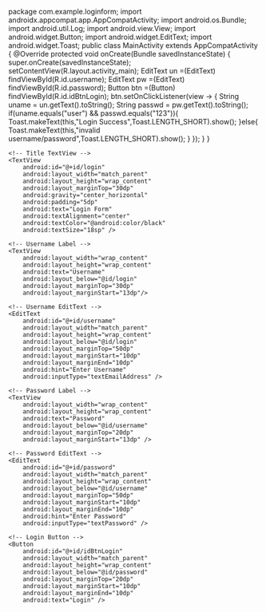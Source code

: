 package com.example.loginform;
import androidx.appcompat.app.AppCompatActivity;
import android.os.Bundle;
import android.util.Log;
import android.view.View;
import android.widget.Button;
import android.widget.EditText;
import android.widget.Toast;
public class MainActivity extends AppCompatActivity {
    @Override
    protected void onCreate(Bundle savedInstanceState) {
        super.onCreate(savedInstanceState);
        setContentView(R.layout.activity_main);
        EditText un =(EditText) findViewById(R.id.username);
        EditText pw =(EditText) findViewById(R.id.password);
        Button btn =(Button) findViewById(R.id.idBtnLogin);
        btn.setOnClickListener(view -> {
            String uname = un.getText().toString();
            String passwd = pw.getText().toString();
            if(uname.equals("user") && passwd.equals("123")){
                Toast.makeText(this,"Login Success",Toast.LENGTH_SHORT).show();
            }else{
                Toast.makeText(this,"invalid username/password",Toast.LENGTH_SHORT).show();
            }
        });
    }
}



<?xml version="1.0" encoding="utf-8"?>
<RelativeLayout
    xmlns:android="http://schemas.android.com/apk/res/android"
    xmlns:tools="http://schemas.android.com/tools"
    android:layout_width="match_parent"
    android:layout_height="match_parent"
    tools:context=".MainActivity">

    <!-- Title TextView -->
    <TextView
        android:id="@+id/login"
        android:layout_width="match_parent"
        android:layout_height="wrap_content"
        android:layout_marginTop="30dp"
        android:gravity="center_horizontal"
        android:padding="5dp"
        android:text="Login Form"
        android:textAlignment="center"
        android:textColor="@android:color/black"
        android:textSize="18sp" />

    <!-- Username Label -->
    <TextView
        android:layout_width="wrap_content"
        android:layout_height="wrap_content"
        android:text="Username"
        android:layout_below="@id/login"
        android:layout_marginTop="30dp"
        android:layout_marginStart="13dp"/>

    <!-- Username EditText -->
    <EditText
        android:id="@+id/username"
        android:layout_width="match_parent"
        android:layout_height="wrap_content"
        android:layout_below="@id/login"
        android:layout_marginTop="50dp"
        android:layout_marginStart="10dp"
        android:layout_marginEnd="10dp"
        android:hint="Enter Username"
        android:inputType="textEmailAddress" />

    <!-- Password Label -->
    <TextView
        android:layout_width="wrap_content"
        android:layout_height="wrap_content"
        android:text="Password"
        android:layout_below="@id/username"
        android:layout_marginTop="20dp"
        android:layout_marginStart="13dp" />

    <!-- Password EditText -->
    <EditText
        android:id="@+id/password"
        android:layout_width="match_parent"
        android:layout_height="wrap_content"
        android:layout_below="@id/username"
        android:layout_marginTop="50dp"
        android:layout_marginStart="10dp"
        android:layout_marginEnd="10dp"
        android:hint="Enter Password"
        android:inputType="textPassword" />

    <!-- Login Button -->
    <Button
        android:id="@+id/idBtnLogin"
        android:layout_width="match_parent"
        android:layout_height="wrap_content"
        android:layout_below="@id/password"
        android:layout_marginTop="20dp"
        android:layout_marginStart="10dp"
        android:layout_marginEnd="10dp"
        android:text="Login" />
</RelativeLayout>
